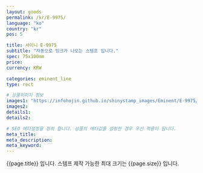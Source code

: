 ```yaml
---
layout: goods
permalink: /kr/E-9975/
language: "ko"
country: "kr"
pos: 5

title: 샤이니 E-9975
subtitle: "자동으로 잉크가 나오는 스템프 입니다."
spec: 75x100mm
price: 
currency: KRW

categories: eminent_line
type: rect

# 상품이미지 정보
images1: "https://infohojin.github.io/shinystamp_images/Eminent/E-9975/E-9975_1.jpg"
images2:
details1:
details2:    

# SEO 메타설정을 정의 합니다. 상품의 메타값을 설정한 경우 우선 적용이 됩니다.
meta_title: 
meta_description:
meta_keyword:
---
```


{{page.title}} 입니다. 스템프 제작 가능한 최대 크기는 {{page.size}} 입니다.